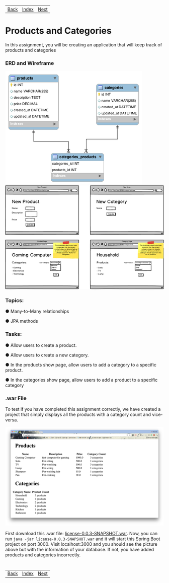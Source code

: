<table width="100%">
    <tr>
        <td><a href="./007_Many_to_Many.md">Back</a></td>
        <td><a href="../Index.md">Index</a></td>
        <td><a href="./009_Student_Roster_III.md">Next</a></td>
    </tr>
</table>

#

#   Products and Categories
In this assignment, you will be creating an application that will keep track of products and categories

### __ERD and Wireframe__
<img src="./../../000_img/manytomany_prod.png">

<img src="./../../000_img/manytomany-wf.png">

### __Topics:__
● Many-to-Many relationships

● JPA methods

### __Tasks:__
● Allow users to create a product.

● Allow users to create a new category.

● In the products show page, allow users to add a category to a specific product.

● In the categories show page, allow users to add a product to a specific category

### __.war File__
To test if you have completed this assignment correctly, we have created a project that simply displays all the products with a category count and vice-versa.

<img src="./../../000_img/manytomanywar.png">

First download this .war file: [license-0.0.3-SNAPSHOT.war](https://github.com/itzedu/warFiles/raw/master/license-0.0.3-SNAPSHOT.war). Now, you can run `java -jar license-0.0.3-SNAPSHOT.war` and it will start this Spring Boot project on port 3000. Visit localhost:3000 and you should see the picture above but with the information of your database. If not, you have added products and categories incorrectly.

#

[]()
<table width="100%">
    <tr>
        <td><a href="./007_Many_to_Many.md">Back</a></td>
        <td><a href="../Index.md">Index</a></td>
        <td><a href="./009_Student_Roster_III.md">Next</a></td>
    </tr>
</table>